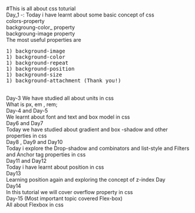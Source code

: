 #This is all about css toturial 
<br />
Day_1 -: Today i have learnt about some basic concept of css 
<br />
colors-property
<br />
backgroung-color_ property
<br />
backgroung-image property
<br /> The most useful properties are
<pre>
1) background-image
1) background-color
1) background-repeat
1) background-position
1) background-size
1) background-attachment (Thank you!)
</pre>
<br/>
Day-3 We have studied all about units in css
<br />
What is px, em , rem;
<br />
Day-4 and Day-5 
<br />
We learnt about font and text and box model in css
<br />
Day6 and Day7
<br />
Today we have studied about gradient and box -shadow and other properties in css
<br />
Day8 , Day9 and Day10 
<br />
Today i explore the Drop-shadow and combinators and list-style and Filters and Anchor tag properties in css
<br />
Day11 and Day12
<br />
Today i have learnt about position in css
<br />
Day13
<br />
Learning position again and exploring the concept of z-index
Day
<br />
Day14 
<br />
In this tutorial we will cover overflow property in css
<br />
Day-15 (Most important topic covered Flex-box)
<br />
All about Flexbox in css